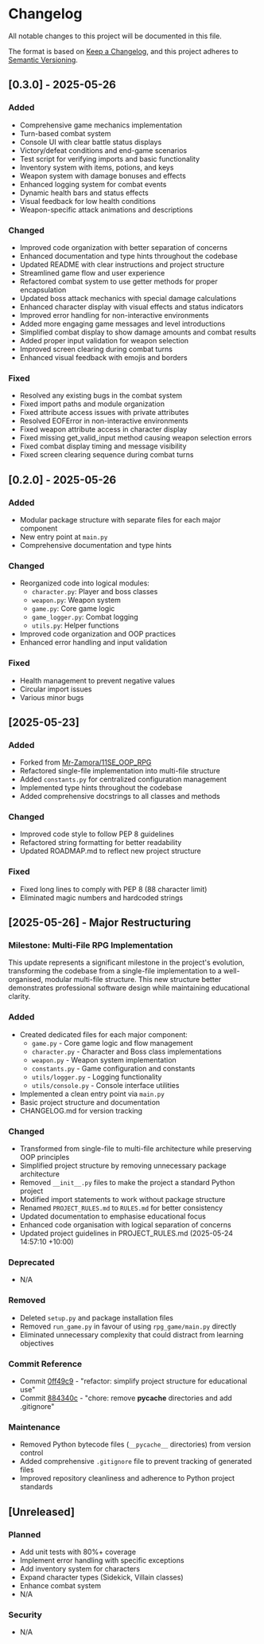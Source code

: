 # Changelog

All notable changes to this project will be documented in this file.

The format is based on [Keep a Changelog](https://keepachangelog.com/en/1.0.0/),
and this project adheres to [Semantic Versioning](https://semver.org/spec/v2.0.0.html).

## [0.3.0] - 2025-05-26

### Added
- Comprehensive game mechanics implementation
- Turn-based combat system
- Console UI with clear battle status displays
- Victory/defeat conditions and end-game scenarios
- Test script for verifying imports and basic functionality
- Inventory system with items, potions, and keys
- Weapon system with damage bonuses and effects
- Enhanced logging system for combat events
- Dynamic health bars and status effects
- Visual feedback for low health conditions
- Weapon-specific attack animations and descriptions

### Changed
- Improved code organization with better separation of concerns
- Enhanced documentation and type hints throughout the codebase
- Updated README with clear instructions and project structure
- Streamlined game flow and user experience
- Refactored combat system to use getter methods for proper encapsulation
- Updated boss attack mechanics with special damage calculations
- Enhanced character display with visual effects and status indicators
- Improved error handling for non-interactive environments
- Added more engaging game messages and level introductions
- Simplified combat display to show damage amounts and combat results
- Added proper input validation for weapon selection
- Improved screen clearing during combat turns
- Enhanced visual feedback with emojis and borders

### Fixed
- Resolved any existing bugs in the combat system
- Fixed import paths and module organization
- Fixed attribute access issues with private attributes
- Resolved EOFError in non-interactive environments
- Fixed weapon attribute access in character display
- Fixed missing get_valid_input method causing weapon selection errors
- Fixed combat display timing and message visibility
- Fixed screen clearing sequence during combat turns

## [0.2.0] - 2025-05-26

### Added
- Modular package structure with separate files for each major component
- New entry point at `main.py`
- Comprehensive documentation and type hints

### Changed
- Reorganized code into logical modules:
  - `character.py`: Player and boss classes
  - `weapon.py`: Weapon system
  - `game.py`: Core game logic
  - `game_logger.py`: Combat logging
  - `utils.py`: Helper functions
- Improved code organization and OOP practices
- Enhanced error handling and input validation

### Fixed
- Health management to prevent negative values
- Circular import issues
- Various minor bugs

## [2025-05-23]

### Added
- Forked from [Mr-Zamora/11SE_OOP_RPG](https://github.com/Mr-Zamora/11SE_OOP_RPG.git)
- Refactored single-file implementation into multi-file structure
- Added `constants.py` for centralized configuration management
- Implemented type hints throughout the codebase
- Added comprehensive docstrings to all classes and methods

### Changed
- Improved code style to follow PEP 8 guidelines
- Refactored string formatting for better readability
- Updated ROADMAP.md to reflect new project structure

### Fixed
- Fixed long lines to comply with PEP 8 (88 character limit)
- Eliminated magic numbers and hardcoded strings

## [2025-05-26] - Major Restructuring

### Milestone: Multi-File RPG Implementation
This update represents a significant milestone in the project's evolution, transforming the codebase from a single-file implementation to a well-organised, modular multi-file structure. This new structure better demonstrates professional software design while maintaining educational clarity.

### Added
- Created dedicated files for each major component:
  - `game.py` - Core game logic and flow management
  - `character.py` - Character and Boss class implementations
  - `weapon.py` - Weapon system implementation
  - `constants.py` - Game configuration and constants
  - `utils/logger.py` - Logging functionality
  - `utils/console.py` - Console interface utilities
- Implemented a clean entry point via `main.py`
- Basic project structure and documentation
- CHANGELOG.md for version tracking

### Changed
- Transformed from single-file to multi-file architecture while preserving OOP principles
- Simplified project structure by removing unnecessary package architecture
- Removed `__init__.py` files to make the project a standard Python project
- Modified import statements to work without package structure
- Renamed `PROJECT_RULES.md` to `RULES.md` for better consistency
- Updated documentation to emphasise educational focus
- Enhanced code organisation with logical separation of concerns
- Updated project guidelines in PROJECT_RULES.md (2025-05-24 14:57:10 +10:00)

### Deprecated
- N/A

### Removed
- Deleted `setup.py` and package installation files
- Removed `run_game.py` in favour of using `rpg_game/main.py` directly
- Eliminated unnecessary complexity that could distract from learning objectives

### Commit Reference
- Commit [0ff49c9](https://github.com/Mr-Zamora/11SE_OOP_RPG/commit/0ff49c9) - "refactor: simplify project structure for educational use"
- Commit [884340c](https://github.com/Mr-Zamora/11SE_OOP_RPG/commit/884340c) - "chore: remove __pycache__ directories and add .gitignore"

### Maintenance
- Removed Python bytecode files (`__pycache__` directories) from version control
- Added comprehensive `.gitignore` file to prevent tracking of generated files
- Improved repository cleanliness and adherence to Python project standards

## [Unreleased]

### Planned
- Add unit tests with 80%+ coverage
- Implement error handling with specific exceptions
- Add inventory system for characters
- Expand character types (Sidekick, Villain classes)
- Enhance combat system
- N/A

### Security
- N/A
